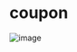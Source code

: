 # coupon

![image](https://user-images.githubusercontent.com/50378596/169449058-5d2c4b39-33f2-403c-b668-61d24e99dd31.png)
